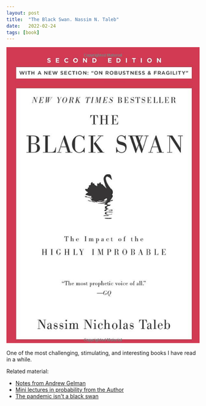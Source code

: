 ```yaml
---
layout: post
title:  "The Black Swan. Nassim N. Taleb"
date:   2022-02-24 
tags: [book]
---
```


![](/_images/taleb.png)

One of the most challenging, stimulating, and interesting books I have read in a while. 

Related material:

- [Notes from Andrew Gelman ](https://statmodeling.stat.columbia.edu/2007/04/09/nassim_talebs_t/)
- [Mini lectures in probability from the Author](https://www.youtube.com/playlist?list=PLMV8UXQuOWKPAIjvnyMN2317LHF3ydvnG)
- [The pandemic isn't a black swan](https://www.newyorker.com/news/daily-comment/the-pandemic-isnt-a-black-swan-but-a-portent-of-a-more-fragile-global-system)

